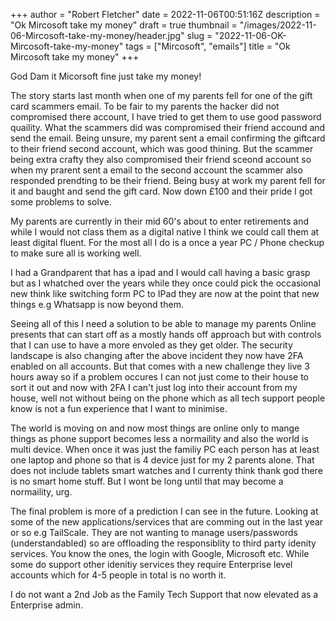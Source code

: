 +++
author = "Robert Fletcher"
date = 2022-11-06T00:51:16Z
description = "Ok Mircosoft take my money"
draft = true
thumbnail = "/images/2022-11-06-Mircosoft-take-my-money/header.jpg"
slug = "2022-11-06-OK-Mircosoft-take-my-money"
tags = ["Mircosoft", "emails"]
title = "Ok Mircosoft take my money"
+++

God Dam it Micorsoft fine just take my money!  

The story starts last month when one of my parents fell for one of the gift card scammers email. To be fair to my parents the hacker did not compromised there account, I have tried to get them to use good password quaility.  What the scammers did was compromised their friend accound and send the email. Being unsure, my parent sent a email confirming the giftcard to their friend second account, which was good thining. But the scammer being extra crafty they also compromised their friend sceond account so when my prarent sent a email to the second account the scammer also responded prendting to be their friend.  Being busy at work my parent fell for it and baught and send the gift card.  Now down £100 and their pride I got some problems to solve. 

My parents are currently in their mid 60's about to enter retirements and while I would not class them as a digital native I think we could call them at least digital fluent. For the most all I do is a once a year PC / Phone checkup to make sure all is working well. 

I had a Grandparent that has a ipad and I would call having a basic grasp but as I whatched over the years while they once could pick the occasional new think like switching form PC to IPad they are now at the point that new things e.g Whatsapp is now beyond them. 

Seeing all of this I need a solution to be able to manage my parents Online presents that can start off as a mostly hands off approach but with controls that I can use to have a more envoled as they get older. The security landscape is also changing after the above incident they now have 2FA enabled on all accounts. But that comes with a new challenge they live 3 hours away so if a problem occures I can not just come to their house to sort it out and now with 2FA I can't just log into their account from my house, well not without being on the phone which as all tech support people know is not a fun experience that I want to minimise.

The world is moving on and now most things are online only to mange things as phone support becomes less a normaility and also the world is  multi device. When once it was just the familiy PC each person has at least one laptop and phone so that is 4 device just for my 2 parents alone. That does not include tablets smart watches and I currenty think thank god there is no smart home stuff. But I wont be long until that may become a normaility, urg.  

The final problem is more of a prediction I can see in the future. Looking at some of the new applications/services that are comming out in the last year or so e.g TailScale. They are not wanting to manage users/passwords (understandabled) so are offloading the responsiblity to third party idenity services. You know the ones, the login with Google, Microsoft etc. While some do support other idenitiy services they require Enterprise level accounts which for 4-5 people in total is no worth it. 

I do not want a 2nd Job as the Family Tech Support that now elevated as a Enterprise admin. 

